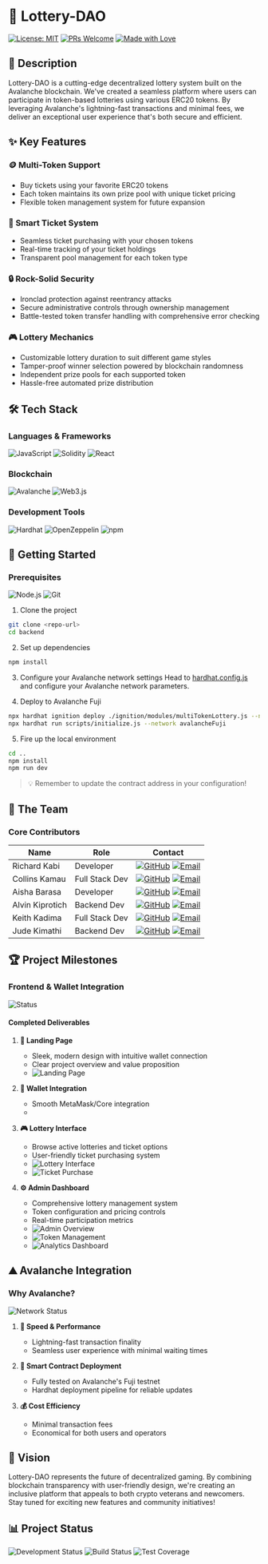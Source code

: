 # 🎲 Lottery-DAO

[![License: MIT](https://img.shields.io/badge/License-MIT-yellow.svg)](https://opensource.org/licenses/MIT)
[![PRs Welcome](https://img.shields.io/badge/PRs-welcome-brightgreen.svg?style=flat)](http://makeapullrequest.com)
[![Made with Love](https://img.shields.io/badge/Made%20with-❤️-red.svg)](https://github.com/your-username/lottery-dao)

## 🌟 Description
Lottery-DAO is a cutting-edge decentralized lottery system built on the Avalanche blockchain. We've created a seamless platform where users can participate in token-based lotteries using various ERC20 tokens. By leveraging Avalanche's lightning-fast transactions and minimal fees, we deliver an exceptional user experience that's both secure and efficient.

## ✨ Key Features

### 🪙 Multi-Token Support
- Buy tickets using your favorite ERC20 tokens
- Each token maintains its own prize pool with unique ticket pricing
- Flexible token management system for future expansion

### 🎫 Smart Ticket System
- Seamless ticket purchasing with your chosen tokens
- Real-time tracking of your ticket holdings
- Transparent pool management for each token type

### 🔒 Rock-Solid Security
- Ironclad protection against reentrancy attacks
- Secure administrative controls through ownership management
- Battle-tested token transfer handling with comprehensive error checking

### 🎮 Lottery Mechanics
- Customizable lottery duration to suit different game styles
- Tamper-proof winner selection powered by blockchain randomness
- Independent prize pools for each supported token
- Hassle-free automated prize distribution

## 🛠️ Tech Stack

### Languages & Frameworks
![JavaScript](https://img.shields.io/badge/JavaScript-F7DF1E?style=for-the-badge&logo=javascript&logoColor=black)
![Solidity](https://img.shields.io/badge/Solidity-363636?style=for-the-badge&logo=solidity&logoColor=white)
![React](https://img.shields.io/badge/React-20232A?style=for-the-badge&logo=react&logoColor=61DAFB)

### Blockchain
![Avalanche](https://img.shields.io/badge/Avalanche-E84142?style=for-the-badge&logo=avalanche&logoColor=white)
![Web3.js](https://img.shields.io/badge/Web3.js-F16822?style=for-the-badge&logo=web3.js&logoColor=white)

### Development Tools
![Hardhat](https://img.shields.io/badge/Hardhat-FFF100?style=for-the-badge&logo=hardhat&logoColor=black)
![OpenZeppelin](https://img.shields.io/badge/OpenZeppelin-4E5EE4?style=for-the-badge&logo=OpenZeppelin&logoColor=white)
![npm](https://img.shields.io/badge/npm-CB3837?style=for-the-badge&logo=npm&logoColor=white)

## 🚀 Getting Started

### Prerequisites
![Node.js](https://img.shields.io/badge/Node.js-339933?style=for-the-badge&logo=nodedotjs&logoColor=white)
![Git](https://img.shields.io/badge/Git-F05032?style=for-the-badge&logo=git&logoColor=white)

1. Clone the project
```bash
git clone <repo-url>
cd backend
```

2. Set up dependencies
```bash
npm install
```

3. Configure your Avalanche network settings
Head to [hardhat.config.js](./backend/hardhat.config.js) and configure your Avalanche network parameters.

4. Deploy to Avalanche Fuji
```bash
npx hardhat ignition deploy ./ignition/modules/multiTokenLottery.js --network avalancheFuji
npx hardhat run scripts/initialize.js --network avalancheFuji
```

5. Fire up the local environment
```bash
cd ..
npm install
npm run dev
```

> 💡 Remember to update the contract address in your configuration!

## 👥 The Team

### Core Contributors
| Name | Role | Contact |
|------|------|---------|
| Richard Kabi | Developer | [![GitHub](https://img.shields.io/badge/GitHub-NebulaScout-181717?style=flat&logo=github)](https://github.com/NebulaScout) [![Email](https://img.shields.io/badge/Email-kabirichard27%40gmail.com-EA4335?style=flat&logo=gmail)](mailto:kabirichard27@gmail.com) |
| Collins Kamau | Full Stack Dev | [![GitHub](https://img.shields.io/badge/GitHub-JBcollo1-181717?style=flat&logo=github)](https://github.com/JBcollo1) [![Email](https://img.shields.io/badge/Email-jbcollins254%40gmail.com-EA4335?style=flat&logo=gmail)](mailto:jbcollins254@gmail.com) |
| Aisha Barasa | Developer | [![GitHub](https://img.shields.io/badge/GitHub-Aisha--Barasa-181717?style=flat&logo=github)](https://github.com/Aisha-Barasa) [![Email](https://img.shields.io/badge/Email-aishabarasa19%40gmail.com-EA4335?style=flat&logo=gmail)](mailto:aishabarasa19@gmail.com) |
| Alvin Kiprotich | Backend Dev | [![GitHub](https://img.shields.io/badge/GitHub-AlvinKiprotich--dev-181717?style=flat&logo=github)](https://github.com/AlvinKiprotich-dev) [![Email](https://img.shields.io/badge/Email-alvinkiprotichkipchoge%40gmail.com-EA4335?style=flat&logo=gmail)](mailto:alvinkiprotichkipchoge@gmail.com) |
| Keith Kadima | Full Stack Dev | [![GitHub](https://img.shields.io/badge/GitHub-tufstraka-181717?style=flat&logo=github)](https://github.com/tufstraka) [![Email](https://img.shields.io/badge/Email-keithkadima%40gmail.com-EA4335?style=flat&logo=gmail)](mailto:keithkadima@gmail.com) |
| Jude Kimathi | Backend Dev | [![GitHub](https://img.shields.io/badge/GitHub-jxkimathi-181717?style=flat&logo=github)](https://github.com/jxkimathi) [![Email](https://img.shields.io/badge/Email-judekimathii%40gmail.com-EA4335?style=flat&logo=gmail)](mailto:judekimathii@gmail.com) |

## 🏆 Project Milestones

### Frontend & Wallet Integration
![Status](https://img.shields.io/badge/Status-Completed-success?style=for-the-badge)

#### Completed Deliverables
1. **💫 Landing Page**
   - Sleek, modern design with intuitive wallet connection
   - Clear project overview and value proposition
   - ![Landing Page](https://github.com/user-attachments/assets/ba6f5807-9237-4b56-842e-4979ef8cd91f)

2. **👛 Wallet Integration**
   - Smooth MetaMask/Core integration
   - 
3. **🎮 Lottery Interface**
   - Browse active lotteries and ticket options
   - User-friendly ticket purchasing system
   - ![Lottery Interface](https://github.com/user-attachments/assets/57976104-a487-46c8-a6e9-31cc2bb30af0)
   - ![Ticket Purchase](https://github.com/user-attachments/assets/a24f5a53-f655-483f-9042-80f8a47d9737)

4. **⚙️ Admin Dashboard**
   - Comprehensive lottery management system
   - Token configuration and pricing controls
   - Real-time participation metrics
   - ![Admin Overview](https://github.com/user-attachments/assets/016f7bd2-0492-4ffd-b2e8-55f81b6ce89d)
   - ![Token Management](https://github.com/user-attachments/assets/b3e777a3-9b3b-4332-834f-f7640ade8b6d)
   - ![Analytics Dashboard](https://github.com/user-attachments/assets/9409ba6e-2a60-4ae8-a759-3a3b13a52923)

## ⛰️ Avalanche Integration

### Why Avalanche?
![Network Status](https://img.shields.io/badge/Network-Active-success?style=for-the-badge&logo=avalanche)

1. **🚄 Speed & Performance**
   - Lightning-fast transaction finality
   - Seamless user experience with minimal waiting times

2. **📝 Smart Contract Deployment**
   - Fully tested on Avalanche's Fuji testnet
   - Hardhat deployment pipeline for reliable updates

3. **💰 Cost Efficiency**
   - Minimal transaction fees
   - Economical for both users and operators

## 🔮 Vision
Lottery-DAO represents the future of decentralized gaming. By combining blockchain transparency with user-friendly design, we're creating an inclusive platform that appeals to both crypto veterans and newcomers. Stay tuned for exciting new features and community initiatives!

## 📊 Project Status
![Development Status](https://img.shields.io/badge/Status-Active-success?style=for-the-badge)
![Build Status](https://img.shields.io/badge/Build-Passing-success?style=for-the-badge)
![Test Coverage](https://img.shields.io/badge/Coverage-85%25-green?style=for-the-badge)

